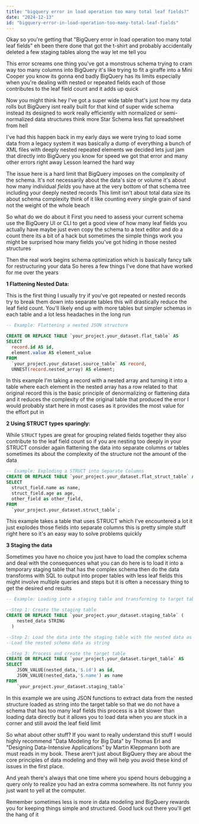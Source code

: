 ```yaml
---
title: "bigquery error in load operation too many total leaf fields?"
date: "2024-12-13"
id: "bigquery-error-in-load-operation-too-many-total-leaf-fields"
---
```


Okay so you're getting that "BigQuery error in load operation too many total leaf fields" eh been there done that got the t-shirt and probably accidentally deleted a few staging tables along the way let me tell you

This error screams one thing you've got a monstrous schema trying to cram way too many columns into BigQuery it's like trying to fit a giraffe into a Mini Cooper you know its gonna end badly BigQuery has its limits especially when you're dealing with nested or repeated fields each of those contributes to the leaf field count and it adds up quick

Now you might think hey I've got a super wide table that's just how my data rolls but BigQuery isnt really built for that kind of super wide schema instead its designed to work really efficiently with normalized or semi-normalized data structures think more Star Schema less flat spreadsheet from hell

I've had this happen back in my early days we were trying to load some data from a legacy system it was basically a dump of everything a bunch of XML files with deeply nested repeated elements we decided lets just jam that directly into BigQuery you know for speed we got that error and many other errors right away Lesson learned the hard way

The issue here is a hard limit that BigQuery imposes on the complexity of the schema. It's not necessarily about the data's size or volume it's about how many individual *fields* you have at the very bottom of that schema tree including your deeply nested records This limit isn't about total data size its about schema complexity think of it like counting every single grain of sand not the weight of the whole beach

So what do we do about it First you need to assess your current schema use the BigQuery UI or CLI to get a good view of how many leaf fields you actually have maybe just even copy the schema to a text editor and do a count there its a bit of a hack but sometimes the simple things work you might be surprised how many fields you've got hiding in those nested structures

Then the real work begins schema optimization which is basically fancy talk for restructuring your data So heres a few things I've done that have worked for me over the years

**1 Flattening Nested Data:**

This is the first thing I usually try if you've got repeated or nested records try to break them down into separate tables this will drastically reduce the leaf field count. You'll likely end up with more tables but simpler schemas in each table and a lot less headaches in the long run

```sql
-- Example: Flattening a nested JSON structure

CREATE OR REPLACE TABLE `your_project.your_dataset.flat_table` AS
SELECT
  record.id AS id,
  element.value AS element_value
FROM
  `your_project.your_dataset.source_table` AS record,
  UNNEST(record.nested_array) AS element;

```
In this example I'm taking a record with a nested array and turning it into a table where each element in the nested array has a row related to that original record this is the basic principle of denormalizing or flattening data and it reduces the complexity of the original table that produced the error I would probably start here in most cases as it provides the most value for the effort put in

**2 Using STRUCT types sparingly:**

While `STRUCT` types are great for grouping related fields together they also contribute to the leaf field count so if you are nesting too deeply in your STRUCT consider again flattening the data into separate columns or tables sometimes its about the complexity of the structure not the amount of the data

```sql
-- Example: Exploding a STRUCT into Separate Columns
CREATE OR REPLACE TABLE `your_project.your_dataset.flat_struct_table` AS
SELECT
  struct_field.name as name,
  struct_field.age as age,
  other_field as other_field,
FROM
  `your_project.your_dataset.struct_table`;
```
This example takes a table that uses STRUCT which I've encountered a lot it just explodes those fields into separate columns this is pretty simple stuff right here so it's an easy way to solve problems quickly

**3 Staging the data**

 Sometimes you have no choice you just have to load the complex schema and deal with the consequences what you can do here is to load it into a temporary staging table that has the complex schema then do the data transforms with SQL to output into proper tables with less leaf fields this might involve multiple queries and steps but it is often a necessary thing to get the desired end results
```sql
-- Example: Loading into a staging table and transforming to target table

--Step 1: Create the staging table
CREATE OR REPLACE TABLE `your_project.your_dataset.staging_table` (
    nested_data STRING
  )

--Step 2: Load the data into the staging table with the nested data as STRING
--Load the nested schema data as string

--Step 3: Process and create the target table
CREATE OR REPLACE TABLE `your_project.your_dataset.target_table` AS
SELECT
    JSON_VALUE(nested_data,'$.id') as id,
    JSON_VALUE(nested_data,'$.name') as name
FROM
    `your_project.your_dataset.staging_table`
```
In this example we are using JSON functions to extract data from the nested structure loaded as string into the target table so that we do not have a schema that has too many leaf fields this process is a bit slower than loading data directly but it allows you to load data when you are stuck in a corner and still avoid the leaf field limit

So what about other stuff? If you want to really understand this stuff I would highly recommend "Data Modeling for Big Data" by Thomas Erl and "Designing Data-Intensive Applications" by Martin Kleppmann both are must reads in my book. These aren't just about BigQuery they are about the core principles of data modeling and they will help you avoid these kind of issues in the first place.

And yeah there's always that one time where you spend hours debugging a query only to realize you had an extra comma somewhere. Its not funny you just want to yell at the computer.

Remember sometimes less is more in data modeling and BigQuery rewards you for keeping things simple and structured. Good luck out there you'll get the hang of it

